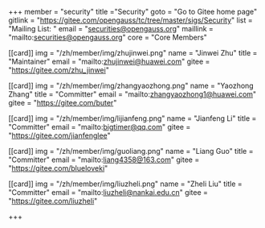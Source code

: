 +++
member = "security"
title ="Security"
goto = "Go to Gitee home page"
gitlink = "https://gitee.com/opengauss/tc/tree/master/sigs/Security"
list = "Mailing List: "
email = "securities@opengauss.org"
maillink = "mailto:securities@opengauss.org"
core = "Core Members"


[[card]]
img = "/zh/member/img/zhujinwei.png"
name = "Jinwei Zhu"
title = "Maintainer"
email = "mailto:zhujinwei@huawei.com"
gitee = "https://gitee.com/zhu_jinwei"

[[card]]
img = "/zh/member/img/zhangyaozhong.png"
name = "Yaozhong Zhang"
title = "Committer"
email = "mailto:zhangyaozhong1@huawei.com"
gitee = "https://gitee.com/buter"

[[card]]
img = "/zh/member/img/lijianfeng.png"
name = "Jianfeng Li"
title = "Committer"
email = "mailto:bigtimer@qq.com"
gitee = "https://gitee.com/jianfenglee"

[[card]]
img = "/zh/member/img/guoliang.png"
name = "Liang Guo"
title = "Committer"
email = "mailto:liang4358@163.com"
gitee = "https://gitee.com/blueloveki"

[[card]]
img = "/zh/member/img/liuzheli.png"
name = "Zheli Liu"
title = "Committer"
email = "mailto:liuzheli@nankai.edu.cn"
gitee = "https://gitee.com/liuzheli"

+++